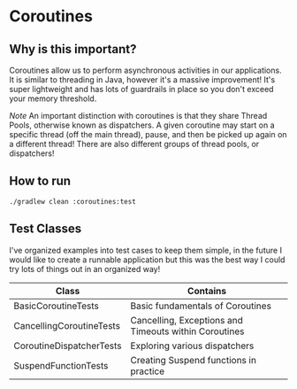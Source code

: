 # Coroutines

## Why is this important?

Coroutines allow us to perform asynchronous activities in our applications. It is similar to threading in Java, however 
it's a massive improvement! It's super lightweight and has lots of guardrails in place so you don't exceed your memory 
threshold. 

*Note* An important distinction with coroutines is that they share Thread Pools, otherwise known as dispatchers. A given
coroutine may start on a specific thread (off the main thread), pause, and then be picked up again on a different 
thread! There are also different groups of thread pools, or dispatchers!

## How to run

`./gradlew clean :coroutines:test`

## Test Classes

I've organized examples into test cases to keep them simple, in the future I would like to create a runnable application
but this was the best way I could try lots of things out in an organized way!

| Class                    | Contains                                              |
|--------------------------|-------------------------------------------------------|
| BasicCoroutineTests      | Basic fundamentals of Coroutines                      |
| CancellingCoroutineTests | Cancelling, Exceptions and Timeouts within Coroutines |
| CoroutineDispatcherTests | Exploring various dispatchers                         |
| SuspendFunctionTests     | Creating Suspend functions in practice                |